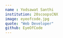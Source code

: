 ```yaml
---
name : Yodsawat Santhi
institution: 20scoopsCNX
image: eyeofcode.jpg
quote: "Web Developer"
github: EyeOfCode
---
```


